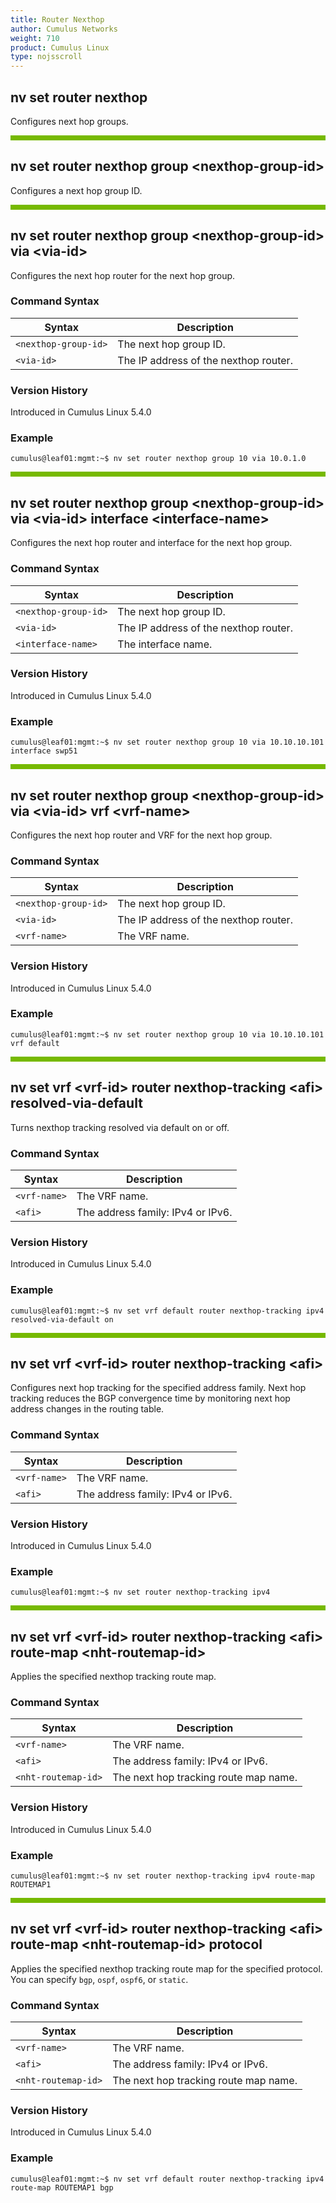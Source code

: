 ```yaml
---
title: Router Nexthop
author: Cumulus Networks
weight: 710
product: Cumulus Linux
type: nojsscroll
---
```

## nv set router nexthop

Configures next hop groups.

<HR STYLE="BORDER: DASHED RGB(118,185,0) 1.0PX;BACKGROUND-COLOR: RGB(118,185,0);HEIGHT: 6.0PX;"/>

## nv set router nexthop group \<nexthop-group-id\>

Configures a next hop group ID.

<HR STYLE="BORDER: DASHED RGB(118,185,0) 1.0PX;BACKGROUND-COLOR: RGB(118,185,0);HEIGHT: 6.0PX;"/>

## nv set router nexthop group \<nexthop-group-id\> via \<via-id\>

Configures the next hop router for the next hop group.

### Command Syntax

| Syntax |  Description   |
| --------- | -------------- |
| `<nexthop-group-id>` | The next hop group ID. |
| `<via-id>`  | The IP address of the nexthop router. |

### Version History

Introduced in Cumulus Linux 5.4.0

### Example

```
cumulus@leaf01:mgmt:~$ nv set router nexthop group 10 via 10.0.1.0
```

<HR STYLE="BORDER: DASHED RGB(118,185,0) 1.0PX;BACKGROUND-COLOR: RGB(118,185,0);HEIGHT: 6.0PX;"/>

## nv set router nexthop group \<nexthop-group-id\> via \<via-id\> interface \<interface-name\>

Configures the next hop router and interface for the next hop group.

### Command Syntax

| Syntax |  Description   |
| --------- | -------------- |
| `<nexthop-group-id>` | The next hop group ID. |
| `<via-id>`  | The IP address of the nexthop router. |
| `<interface-name>`  | The interface name.  |

### Version History

Introduced in Cumulus Linux 5.4.0

### Example

```
cumulus@leaf01:mgmt:~$ nv set router nexthop group 10 via 10.10.10.101 interface swp51
```

<HR STYLE="BORDER: DASHED RGB(118,185,0) 1.0PX;BACKGROUND-COLOR: RGB(118,185,0);HEIGHT: 6.0PX;"/>

## nv set router nexthop group \<nexthop-group-id\> via \<via-id\> vrf \<vrf-name\>

Configures the next hop router and VRF for the next hop group.

### Command Syntax

| Syntax |  Description   |
| --------- | -------------- |
| `<nexthop-group-id>` | The next hop group ID. |
| `<via-id>`  | The IP address of the nexthop router. |
| `<vrf-name>`  | The VRF name.  |

### Version History

Introduced in Cumulus Linux 5.4.0

### Example

```
cumulus@leaf01:mgmt:~$ nv set router nexthop group 10 via 10.10.10.101 vrf default
```

<HR STYLE="BORDER: DASHED RGB(118,185,0) 1.0PX;BACKGROUND-COLOR: RGB(118,185,0);HEIGHT: 6.0PX;"/>

## nv set vrf \<vrf-id> router nexthop-tracking \<afi> resolved-via-default

Turns nexthop tracking resolved via default on or off.

### Command Syntax

| Syntax |  Description   |
| --------- | -------------- |
| `<vrf-name>`  | The VRF name.  |
| `<afi>`  | The address family: IPv4 or IPv6.  |

### Version History

Introduced in Cumulus Linux 5.4.0

### Example

```
cumulus@leaf01:mgmt:~$ nv set vrf default router nexthop-tracking ipv4 resolved-via-default on
```

<HR STYLE="BORDER: DASHED RGB(118,185,0) 1.0PX;BACKGROUND-COLOR: RGB(118,185,0);HEIGHT: 6.0PX;"/>

## nv set vrf \<vrf-id> router nexthop-tracking \<afi\>

Configures next hop tracking for the specified address family. Next hop tracking reduces the BGP convergence time by monitoring next hop address changes in the routing table.

### Command Syntax

| Syntax |  Description   |
| --------- | -------------- |
| `<vrf-name>`  | The VRF name.  |
| `<afi>`  | The address family: IPv4 or IPv6.  |

### Version History

Introduced in Cumulus Linux 5.4.0

### Example

```
cumulus@leaf01:mgmt:~$ nv set router nexthop-tracking ipv4
```

<HR STYLE="BORDER: DASHED RGB(118,185,0) 1.0PX;BACKGROUND-COLOR: RGB(118,185,0);HEIGHT: 6.0PX;"/>

## nv set vrf \<vrf-id> router nexthop-tracking \<afi> route-map \<nht-routemap-id\>

Applies the specified nexthop tracking route map.

### Command Syntax

| Syntax |  Description   |
| --------- | -------------- |
| `<vrf-name>`  | The VRF name.  |
| `<afi>`  | The address family: IPv4 or IPv6.  |
| `<nht-routemap-id>`  | The next hop tracking route map name.  |

### Version History

Introduced in Cumulus Linux 5.4.0

### Example

```
cumulus@leaf01:mgmt:~$ nv set router nexthop-tracking ipv4 route-map ROUTEMAP1
```

<HR STYLE="BORDER: DASHED RGB(118,185,0) 1.0PX;BACKGROUND-COLOR: RGB(118,185,0);HEIGHT: 6.0PX;"/>

## nv set vrf \<vrf-id> router nexthop-tracking \<afi> route-map \<nht-routemap-id\> protocol

Applies the specified nexthop tracking route map for the specified protocol. You can specify `bgp`, `ospf`, `ospf6`, or `static`.

### Command Syntax

| Syntax |  Description   |
| --------- | -------------- |
| `<vrf-name>`  | The VRF name.  |
| `<afi>`  | The address family: IPv4 or IPv6.  |
| `<nht-routemap-id>`  | The next hop tracking route map name.  |

### Version History

Introduced in Cumulus Linux 5.4.0

### Example

```
cumulus@leaf01:mgmt:~$ nv set vrf default router nexthop-tracking ipv4 route-map ROUTEMAP1 bgp
```
